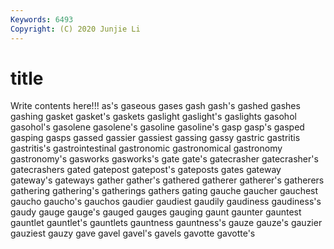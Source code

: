 ```yaml
---
Keywords: 6493
Copyright: (C) 2020 Junjie Li
---
```


# title

Write contents here!!!
as's 
gaseous
gases 
gash 
gash's 
gashed 
gashes 
gashing 
gasket 
gasket's 
gaskets 
gaslight
gaslight's 
gaslights 
gasohol 
gasohol's 
gasolene 
gasolene's 
gasoline 
gasoline's 
gasp 
gasp's
gasped 
gasping 
gasps 
gassed 
gassier 
gassiest 
gassing 
gassy 
gastric 
gastritis
gastritis's 
gastrointestinal 
gastronomic 
gastronomical 
gastronomy 
gastronomy's 
gasworks 
gasworks's 
gate 
gate's
gatecrasher 
gatecrasher's 
gatecrashers 
gated 
gatepost 
gatepost's 
gateposts 
gates 
gateway 
gateway's
gateways 
gather 
gather's 
gathered 
gatherer 
gatherer's 
gatherers 
gathering 
gathering's 
gatherings
gathers 
gating 
gauche 
gaucher 
gauchest 
gaucho 
gaucho's 
gauchos 
gaudier 
gaudiest
gaudily 
gaudiness 
gaudiness's 
gaudy 
gauge 
gauge's 
gauged 
gauges 
gauging 
gaunt
gaunter 
gauntest 
gauntlet 
gauntlet's 
gauntlets 
gauntness 
gauntness's 
gauze 
gauze's 
gauzier
gauziest 
gauzy 
gave 
gavel 
gavel's 
gavels 
gavotte 
gavotte's 
